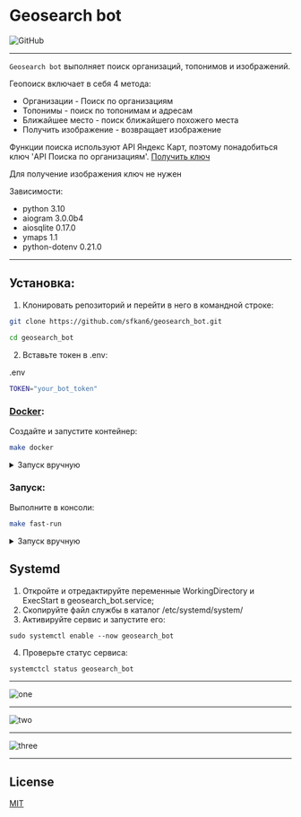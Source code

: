 # Geosearch bot

![GitHub][license]

<hr>

`Geosearch bot` выполняет поиск организаций, топонимов и изображений.

Геопоиск включает в себя 4 метода:

* Организации - Поиск по организациям
* Топонимы - поиск по топонимам и адресам
* Ближайшее место - поиск ближайшего похожего места
* Получить изображение - возвращает изображение

Функции поиска используют API Яндекс Карт,
поэтому понадобиться ключ 'API Поиска по организациям'.
[Получить ключ](https://developer.tech.yandex.ru/services/)

Для получение изображения ключ не нужен

Зависимости:

* python 3.10
* aiogram 3.0.0b4
* aiosqlite 0.17.0
* ymaps 1.1
* python-dotenv 0.21.0

-----

## Установка:

1. Клонировать репозиторий и перейти в него в командной строке:
```sh
git clone https://github.com/sfkan6/geosearch_bot.git
```
```sh
cd geosearch_bot
```

2. Вставьте токен в .env:

.env
```sh 
TOKEN="your_bot_token"
```

### [Docker](https://docs.docker.com/get-docker/):

Создайте и запустите контейнер:
```sh
make docker
```

<details>
<summary>Запуск вручную</summary>

1. Создайте контейнер:
```sh
docker build -t geobot .
```

2. Запустите контейнер:
```sh
docker run --rm -it geobot
```

</details>

### Запуск:

Выполните в консоли:
```sh
make fast-run
```

<details>
<summary>Запуск вручную</summary>

1. Войдите в виртуальное окружение:
```sh
python -m venv venv
```

```sh
source venv/Scripts/activate
```
или
```sh
source venv/bin/activate
```

2. Установите зависимости:
```sh
pip install -r requirements.txt
```

3. Запустите:
```sh
python -m bot
```
 
</details>

## Systemd

1. Откройте и отредактируйте переменные WorkingDirectory и ExecStart в geosearch_bot.service;
2. Скопируйте файл службы в каталог /etc/systemd/system/
3. Активируйте сервис и запустите его:
```
sudo systemctl enable --now geosearch_bot
```
4. Проверьте статус сервиса:
```
systemctcl status geosearch_bot
```

<hr>

![one](demo/one.jpg)

--------
![two](demo/two.jpg)

--------
![three](demo/three.jpg)

--------
## License

[MIT](https://choosealicense.com/licenses/mit/)

<!-- Badges -->

[license]: https://img.shields.io/github/license/sfkan6/ymaps
